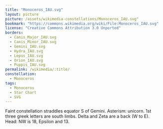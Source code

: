 ```yaml
---
title: "Monoceros_IAU.svg"
layout: picture
picture: /assets/wikimedia-constellations/Monoceros_IAU.svg"
bookmark: "https://commons.wikimedia.org/wiki/File:Monoceros_IAU.svg"
license: "Creative Commons Attribution 3.0 Unported"
borders:
  - Canis_Major_IAU.svg
  - Canis_Minor_IAU.svg
  - Gemini_IAU.svg
  - Hydra_IAU.svg
  - Lepus_IAU.svg
  - Orion_IAU.svg
  - Puppis_IAU.svg
permalink: /wikimedia/:title/
constellation:
  - Monoceros
tags:
  - Monoceros
  - Star Chart
  - SVG
---
```

Faint constellation straddles equator S of Gemini. Asterism: unicorn. 1st three greek letters are south limbs. Delta and Zeta are a back (W to E). Head: NW is 18, Epsilon and 13.